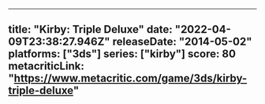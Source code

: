 
---
title: "Kirby: Triple Deluxe"
date: "2022-04-09T23:38:27.946Z"
releaseDate: "2014-05-02"
platforms: ["3ds"]
series: ["kirby"]
score: 80
metacriticLink: "https://www.metacritic.com/game/3ds/kirby-triple-deluxe"
---
